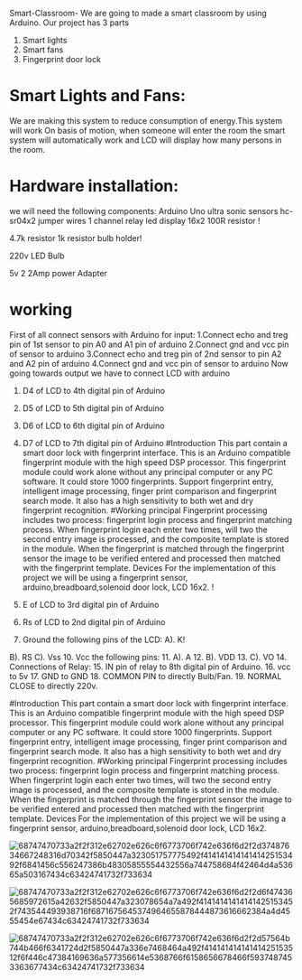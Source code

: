 Smart-Classroom-
We are going to made a smart classroom by using Arduino. Our project has 3 parts 

1. Smart lights
2. Smart fans  
3. Fingerprint door lock
# Smart Lights and Fans:
We are making this system to reduce consumption of energy.This system will work
On basis of motion, when someone will enter the room the smart system will automatically 
work and LCD will display how many persons in the room.
# Hardware installation:
we will need the following components:
Arduino Uno
ultra sonic sensors hc-sr04x2
jumper wires
1 channel relay
led display 16x2
100R resistor !

4.7k resistor
1k resistor
bulb holder!

220v LED Bulb

5v 2 2Amp power Adapter
# working
First of all connect sensors with Arduino for input:
1.Connect echo and treg pin of 1st sensor to pin A0 and A1 pin of arduino
2.Connect gnd and vcc pin of sensor to arduino
3.Connect echo and treg pin of 2nd sensor to pin A2 and A2 pin of arduino
4.Connect gnd and vcc pin of sensor to arduino
Now going towards output we have to connect LCD with arduino
1. D4 of LCD to 4th digital pin of Arduino 
2. D5 of LCD to 5th digital pin of Arduino 
3. D6 of LCD to 6th digital pin of Arduino 
4. D7 of LCD to 7th digital pin of Arduino 
#Introduction
This part contain a smart door lock with fingerprint interface. This is an Arduino compatible fingerprint module with the high speed DSP processor. This fingerprint module could work alone without any principal computer or any PC software. It could store 1000 fingerprints. Support fingerprint entry, intelligent image processing, finger print comparison and fingerprint search mode. It also has a high sensitivity to both wet and dry fingerprint recognition.
#Working principal
Fingerprint processing includes two process: fingerprint login process and fingerprint matching process. When fingerprint login each enter two times, will two the second entry image is processed, and the composite template is stored in the module. When the fingerprint is matched through the fingerprint sensor the image to be verified entered and processed then matched with the fingerprint template.
Devices 
For the implementation of this project we will be using a fingerprint sensor, arduino,breadboard,solenoid door lock, LCD 16x2.
!

5. E of LCD to 3rd digital pin of Arduino
6. Rs of LCD to 2nd digital pin of Arduino 
7. Ground the following pins of the LCD:
  A). K!

  B). RS
  C). Vss
10. Vcc the following pins:
11. A). A
12. B). VDD
13. C). VO
14. Connections of Relay:
15. IN  pin of relay to 8th digital pin of Arduino.
16. vcc to 5v
17. GND to GND
18. COMMON PIN to directly Bulb/Fan.
19. NORMAL CLOSE to directly 220v.


#Introduction
This part contain a smart door lock with fingerprint interface. This is an Arduino compatible fingerprint module with the high speed DSP processor. This fingerprint module could work alone without any principal computer or any PC software. It could store 1000 fingerprints. Support fingerprint entry, intelligent image processing, finger print comparison and fingerprint search mode. It also has a high sensitivity to both wet and dry fingerprint recognition.
#Working principal
Fingerprint processing includes two process: fingerprint login process and fingerprint matching process. When fingerprint login each enter two times, will two the second entry image is processed, and the composite template is stored in the module. When the fingerprint is matched through the fingerprint sensor the image to be verified entered and processed then matched with the fingerprint template.
Devices 
For the implementation of this project we will be using a fingerprint sensor, arduino,breadboard,solenoid door lock, LCD 16x2.

![68747470733a2f2f312e62702e626c6f6773706f742e636f6d2f2d37487634667248316d70342f5850447a323051757775492f41414141414141425153492f6841456c556247386b48305855554432556a744758684f42464d4a53665a503167434c63424741732f733634](https://user-images.githubusercontent.com/126908875/222812470-8b51edba-4e01-4c58-a5c5-4dc32b931858.png)

![68747470733a2f2f312e62702e626c6f6773706f742e636f6d2f2d6f474365685972615a42632f5850447a323078654a7a492f41414141414141425153452f743544493938716f6871675645374964655878444873616662384a4d4555454e67434c63424741732f733634](https://user-images.githubusercontent.com/126908875/222812499-f4492acf-ed6d-4de2-b1fa-a2e463c56bda.png)

![68747470733a2f2f312e62702e626c6f6773706f742e636f6d2f2d57564b744b466f6341724d2f5850447a336e7468464a492f41414141414141425153512f6f446c47384169636a577356614e5368766f6158656678466f5937487453363677434c63424741732f733634](https://user-images.githubusercontent.com/126908875/222812556-f102d699-76c8-4126-bf16-bae74abc2272.png)
